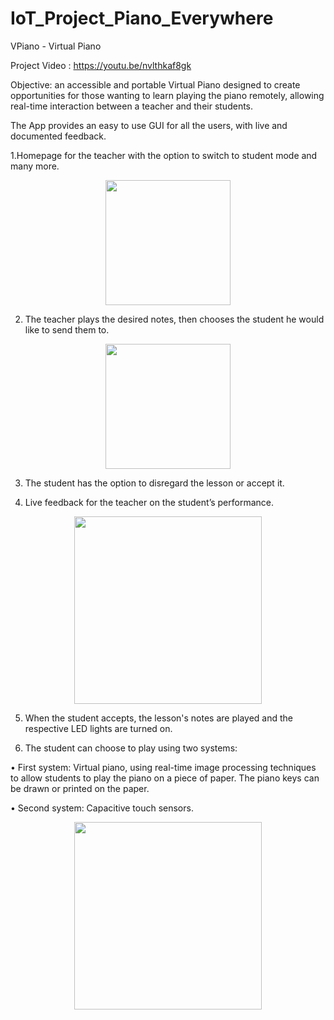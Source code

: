 # IoT_Project_Piano_Everywhere
VPiano - Virtual Piano

Project Video : https://youtu.be/nvlthkaf8gk

Objective: an accessible and portable Virtual Piano designed to create opportunities for those wanting to learn playing the
piano remotely, allowing real-time interaction between a teacher and their students.

The App provides an easy to use GUI for all the users, with live
and documented feedback.

1.Homepage for the teacher with the option to switch to student mode and many more.
<p align="center">
  <img src="https://user-images.githubusercontent.com/83713372/131476691-cfe51e80-19e1-4467-bf9c-c0a7ba1b9f10.jpg" width="200" title="">
</p>

2. The teacher plays the desired notes, then chooses the student he would like to send them to.
<p align="center">
  <img src="https://user-images.githubusercontent.com/83713372/131477561-a96184d2-11f8-4daa-acb9-0b869e275fd9.jpg" width="200" title="">
</p>

3. The student has the option to disregard the lesson or accept it.

4. Live feedback for the teacher on the student’s performance.
<p align="center">
  <img src="https://user-images.githubusercontent.com/83713372/131478124-55e121a6-3b76-41a7-a3c2-c5dd1215d2c0.jpg" width="300" title="">
</p>

5. When the student accepts, the lesson's notes are played and the
respective LED lights are turned on.

6. The student can choose to play using two systems:

• First system: Virtual piano, using real-time image processing techniques to
allow students to play the piano on a piece of paper. The piano keys can be
drawn or printed on the paper.

• Second system: Capacitive touch sensors.

<p align="center">
  <img src="https://user-images.githubusercontent.com/83713372/131478649-1664c3ed-a80c-4e54-9674-73b4e3f4dc93.jpeg" width="300" title="">
</p>













